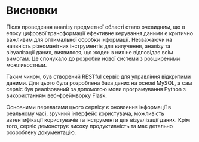 # Висновки

Після проведення аналізу предметної області стало очевидним, що в епоху цифрової трансформації ефективне керування даними є критично важливим для оптимальної обробки інформації. Незважаючи на наявність різноманітних інструментів для вилучення, аналізу та візуалізації даних, виявилося, що жоден з них не відповідає всім вимогам. Це спонукало до розробки нової системи з розширеними можливостями.

Таким чином, був створений RESTful сервіс для управління відкритими даними. Для цього була розроблена база даних на основі MySQL, а сам сервіс був реалізований за допомогою мови програмування Python з використанням веб-фреймворку Flask.

Основними перевагами цього сервісу є оновлення інформації в реальному часі, зручний інтерфейс користувача, можливість автентифікації користувачів та інструменти для візуалізації даних. Крім того, сервіс демонструє високу продуктивність та має детально розроблену документацію.

